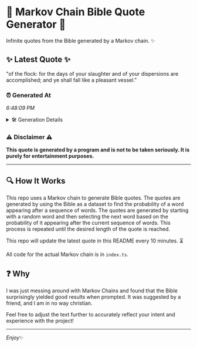 # 📖 Markov Chain Bible Quote Generator 📖

Infinite quotes from the Bible generated by a Markov chain. ✨

## ✨ Latest Quote ✨
"of the flock: for the days of your slaughter and of your dispersions are accomplished; and ye shall fall like a pleasant vessel."

### ⏰ Generated At
*6:48:09 PM*

<details>
    <summary>🛠️ Generation Details</summary>
    <p>
        <strong>🌱 Seed:</strong> of<br>
        <strong>🔄 Iterations:</strong> 22<br>
        <strong>📜 Context History:</strong><br>[ of ]: the<br>[ of, the ]: flock:<br>[ of, the, flock: ]: for<br>[ of, the, flock:, for ]: the<br>[ of, the, flock:, for, the ]: days<br>[ of, the, flock:, for, the, days ]: of<br>[ the, flock:, for, the, days, of ]: your<br>[ flock:, for, the, days, of, your ]: slaughter<br>[ for, the, days, of, your, slaughter ]: and<br>[ the, days, of, your, slaughter, and ]: of<br>[ days, of, your, slaughter, and, of ]: your<br>[ of, your, slaughter, and, of, your ]: dispersions<br>[ your, slaughter, and, of, your, dispersions ]: are<br>[ slaughter, and, of, your, dispersions, are ]: accomplished;<br>[ and, of, your, dispersions, are, accomplished; ]: and<br>[ of, your, dispersions, are, accomplished;, and ]: ye<br>[ your, dispersions, are, accomplished;, and, ye ]: shall<br>[ dispersions, are, accomplished;, and, ye, shall ]: fall<br>[ are, accomplished;, and, ye, shall, fall ]: like<br>[ accomplished;, and, ye, shall, fall, like ]: a<br>[ and, ye, shall, fall, like, a ]: pleasant<br>[ ye, shall, fall, like, a, pleasant ]: vessel.<br>
    </p>
</details>

### ⚠️ Disclaimer ⚠️
**This quote is generated by a program and is not to be taken seriously. It is purely for entertainment purposes.**

---

## 🔍 How It Works

This repo uses a Markov chain to generate Bible quotes. The quotes are generated by using the Bible as a dataset to find the probability of a word appearing after a sequence of words. The quotes are generated by starting with a random word and then selecting the next word based on the probability of it appearing after the current sequence of words. This process is repeated until the desired length of the quote is reached.

This repo will update the latest quote in this README every 10 minutes. ⏳

All code for the actual Markov chain is in `index.ts`.

## ❓ Why

I was just messing around with Markov Chains and found that the Bible surprisingly yielded good results when prompted. 
It was suggested by a friend, and I am in no way christian.

Feel free to adjust the text further to accurately reflect your intent and experience with the project!

---

*Enjoy*✨
